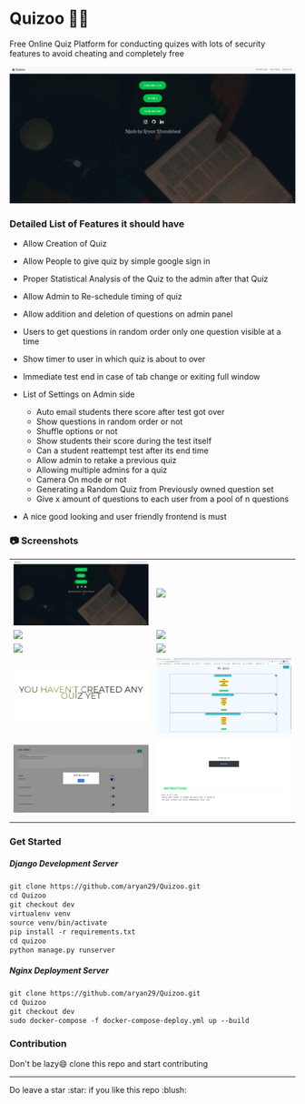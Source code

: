 # Quizoo :green_book::closed_book:
Free Online Quiz Platform for conducting quizes with lots of security features to avoid cheating and completely free   

<img src="ReadmeAssets/1.png">
</img>    
      

### Detailed List of Features it should have 
* Allow Creation of Quiz
* Allow People to give quiz by simple google sign in
* Proper Statistical Analysis of the Quiz to the admin after that Quiz
* Allow Admin to Re-schedule timing of quiz
* Allow addition and deletion of questions on admin panel
* Users to get questions in random order only one question visible at a time
* Show timer to user in which quiz is about to over
* Immediate test end in case of tab change or exiting full window
* List of Settings on Admin side
  * Auto email students there score after test got over
  * Show questions in random order or not
  * Shuffle options or not
  * Show students their score during the test itself
  * Can a student reattempt test after its end time
  * Allow admin to retake a previous quiz
  * Allowing multiple admins for a quiz
  * Camera On mode or not
  * Generating a Random Quiz from Previously owned question set 
  * Give x amount of questions to each user from a pool of n questions

 * A nice good looking and user friendly frontend is must
 
### :camera: Screenshots
<table>
<tr>
<td>
<kbd>
<img src="ReadmeAssets/1.png">
</kbd>
</td>
<td>
<kbd>
<img src="ReadmeAssets/2.png">
</kbd>
</td>
</tr>
<tr>
<td>
<kbd>
<img src="ReadmeAssets/3.png">
</kbd>
</td>
<td>
<kbd>
<img src="ReadmeAssets/4.png">
</kbd>
</td>
</tr>
<tr>
<td>
<kbd>
<img src="ReadmeAssets/5.png">
</kbd>
</td>
<td>
<kbd>
<img src="ReadmeAssets/6.png">
</kbd>
</td>
</tr>
<tr>
<td>
<kbd>
<img src="ReadmeAssets/7.png">
</kbd>
</td>
<td>
<kbd>
<img src="ReadmeAssets/8.png">
</kbd>
</td>
</tr>
<tr>
<td>
<kbd>
<img src="ReadmeAssets/9.png">
</kbd>
</td>
<td>
<kbd>
<img src="ReadmeAssets/10.png">
</kbd>
</td>
</tr>
</table>

### Get Started
##### Django Development Server
```
git clone https://github.com/aryan29/Quizoo.git    
cd Quizoo    
git checkout dev  
virtualenv venv
source venv/bin/activate
pip install -r requirements.txt
cd quizoo
python manage.py runserver
```  
##### Nginx Deployment Server
```
git clone https://github.com/aryan29/Quizoo.git    
cd Quizoo    
git checkout dev    
sudo docker-compose -f docker-compose-deploy.yml up --build  
```  

### Contribution
Don't be lazy:smile: clone this repo and start contributing

<hr></hr>
Do leave a star :star: if you like this repo :blush:
